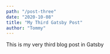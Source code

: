 ```yaml
---
path: "/post-three"
date: "2020-10-08"
title: "My Third Gatsby Post"
author: "Tommy"
---
```


This is my very third blog post in Gatsby
